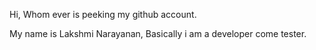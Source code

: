 Hi, Whom ever is peeking my github account. 

My name is Lakshmi Narayanan, Basically i am a developer come tester.
